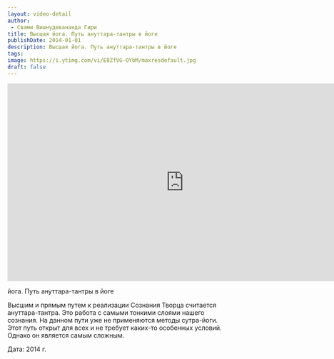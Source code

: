 ```yaml
---
layout: video-detail
author:
 - Свами Вишнудевананда Гири
title: Высшая йога. Путь ануттара-тантры в йоге
publishDate: 2014-01-01
description: Высшая йога. Путь ануттара-тантры в йоге
tags: 
image: https://i.ytimg.com/vi/E8ZfVG-OYbM/maxresdefault.jpg
draft: false
---
```


<iframe width="790" height="444" src="https://www.youtube.com/embed/E8ZfVG-OYbM" frameborder="0" allowfullscreen=""></iframe> 

  йога. Путь ануттара-тантры в йоге

 Высшим и прямым путем к реализации Сознания Творца считается ануттара-тантра. Это работа с самыми тонкими слоями нашего сознания. На данном пути уже не применяются методы сутра-йоги. Этот путь открыт для всех и не требует каких-то особенных условий. Однако он является самым сложным.  

  
 Дата: 2014 г.

  

 